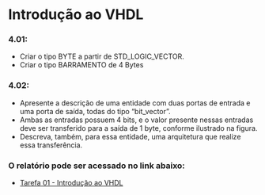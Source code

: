 # Introdução ao VHDL

### 4.01: 
- Criar o tipo BYTE a partir de STD_LOGIC_VECTOR.  
- Criar o tipo BARRAMENTO de 4 Bytes

### 4.02: 
- Apresente a descrição de uma entidade com duas portas de entrada e uma porta de saída, todas do tipo “bit_vector”.  
- Ambas as entradas possuem 4 bits, e o valor presente nessas entradas deve ser transferido para a saída de 1 byte, conforme ilustrado na figura.  
- Descreva, também, para essa entidade, uma arquitetura que realize essa transferência.


### O relatório pode ser acessado no link abaixo:
- [Tarefa 01 - Introdução ao VHDL](https://docs.google.com/document/d/1NtZL9XMKAC7RSjiHaN5zGBDbVsHX8Q2PrLxHyMa8h1I)


